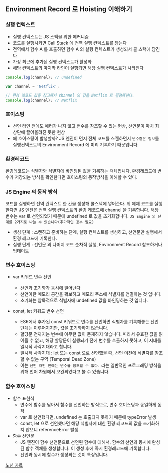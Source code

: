 ## Environment Record 로 Hoisting 이해하기

### 실행 컨텍스트

- 실행 컨텍스트는 JS 스펙을 위한 메커니즘
- 코드를 실행시키면 Call Stack 에 전역 실행 컨텍스트를 담는다
- 전역에서 함수 A 를 호출하면 함수 A 의 실행 컨텍스트가 생성되서 콜 스택에 담긴다
- 가장 최근에 추가된 실행 컨텍스트가 활성화
- 해당 컨텍스트의 마지막 라인이 실행되면 해당 실행 컨텍스트가 사라진다

```jsx
console.log(channel); // undefined

var channel = 'Netflix';

// 환경 레코드 값을 참고해서 channel 의 값을 Netflix 로 결정해낸다.
console.log(channel); // Netflix
```

### 호이스팅

- 선언 라인 전에도 에러가 나지 않고 변수를 참조할 수 있는 현상, 선언문이 마치 최상단에 끌어올려진 듯한 현상
- 왜 호이스팅이 발생할까?
  JS 엔진이 먼저 전체 코드를 스캔하면서 `변수같은 정보`를 실행컨텍스트의 Environment Record 에 미리 기록하기 때문입니다.

### 환경레코드

환경레코드는 식별자와 식별자에 바인딩된 값을 기록하는 객체입니다. 환경레코드에 변수가 저장되는 방식을 확인한다면 호이스팅의 동작방식을 이해할 수 있다.

### JS Engine 의 동작 방식

코드를 실행하면 전역 컨텍스트 한 칸을 생성해 콜스택에 넣어준다.
위 예제 코드를 실행한다면 JS 엔진은 전역 실행 컨텍스트의 환경 레코드에 channel 을 기록합니다.
해당 변수는 var 로 선언되었기 때문에 undefined 로 값을 초기화합니다.
`JS Engine 의 단계를 2가지로 나눌 수 있습니다(추가적인 공부 필요)`

- 생성 단계 : 스캔하고 준비하는 단계, 실행 컨텍스트를 생성하고, 선언문만 실행해서 환경 레코드에 기록한다.
- 실행 단계 : 선언문 외 나머지 코드 순차적 실행, Environment Record 참조하거나 업데이트

### 변수 호이스팅

- var 키워드 변수 선언

  - 선언과 초기화가 동시에 일어난다
  - 선언이란 메모리 공간을 확보하고 메모리 주소에 식별자를 연결하는 것 입니다.
  - 초기화는 암묵적으로 식별자에 undefined 값을 바인딩하는 것 입니다.

- const, let 키워드 변수 선언
  - ES6에서 추가된 const 키워드로 변수를 선언하면 식별자를 기록해놓는 선언 단계는 이루어지지만, 값을 초기화하지 않습니다.
  - 할당문 전까지는 변수에 아무런 값이 존재하지 않습니다. 따라서 유효한 값을 읽어올 수 없고, 해당 할당문이 실행되기 전에 변수를 호출하지 못하고, 이 지대를 일시적 사각지대라고 합니다.
  - 일시적 사각지대 : let 또는 const 으로 선언했을 때, 선언 이전에 식별자를 참조할 수 없는 구역 (Temporal Dead Zone)
  - 이는 `선언 라인 전에는 변수를 참조할 수 없다.` 라는 일반적인 프로그래밍 방식을 위해 언어 차원에서 보완되었다고 볼 수 있습니다.

### 함수 호이스팅

- 함수 표현식
  - 변수에 함수를 담아서 함수를 선언하는 방식으로, 변수 호이스팅과 동일하게 동작
  - var 로 선언했다면, undefined 는 호출되지 못하기 때문에 typeError 발생
  - const, let 으로 선언했다면 해당 식별자에 대한 환경 레코드의 값을 초기화하지 않으니 referenceError 발생
- 함수 선언문
  - JS 엔진이 함수 선언문으로 선언된 함수에 대해서, 함수의 선언과 동시에 완성된 함수 객체를 생성합니다. 이 생성 후에 즉시 환경레코드에 기록합니다.
  - 선언과 동시에 함수가 생성되는 것이 특징입니다.

[노션 자료](https://violet-router-2f7.notion.site/94554e577784452da54114afaf798ac4)

